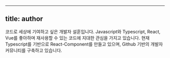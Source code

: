 
---
title: author
---

코드로 세상에 기여하고 싶은 개발자 설훈입니다. Javascript와 Typescript, React, Vue를 좋아하며 재사용할 수 있는 코드에 지대한 관심을 가지고 있습니다. 현재 Typescript를 기반으로 React-Component를 만들고 있으며, Github 기반의 개발자 커뮤니티를 구축하고 있습니다.
